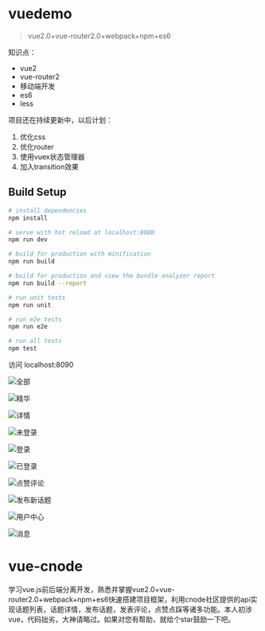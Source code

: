 # vuedemo

> vue2.0+vue-router2.0+webpack+npm+es6

知识点：
* vue2
* vue-router2
* 移动端开发
* es6
* less

项目还在持续更新中，以后计划：
1. 优化css
2. 优化router
3. 使用vuex状态管理器
4. 加入transition效果

## Build Setup

``` bash
# install dependencies
npm install

# serve with hot reload at localhost:8080
npm run dev

# build for production with minification
npm run build

# build for production and view the bundle analyzer report
npm run build --report

# run unit tests
npm run unit

# run e2e tests
npm run e2e

# run all tests
npm test
```

访问 localhost:8090

![全部](./clipscreen/1.jpg)

![精华](./clipscreen/3.jpg)

![详情](./clipscreen/4.jpg)

![未登录](./clipscreen/7.jpg)

![登录](./clipscreen/8.jpg)

![已登录](./clipscreen/2.jpg)

![点赞评论](./clipscreen/5.jpg)

![发布新话题](./clipscreen/6.jpg)

![用户中心](./clipscreen/9.jpg)

![消息](./clipscreen/10.jpg)

# vue-cnode

学习vue.js前后端分离开发，熟悉并掌握vue2.0+vue-router2.0+webpack+npm+es6快速搭建项目框架，利用cnode社区提供的api实现话题列表，话题详情，发布话题，发表评论，点赞点踩等诸多功能。本人初涉vue，代码拙劣，大神请略过。如果对您有帮助，就给个star鼓励一下吧。
